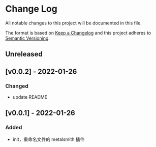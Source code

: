 # Change Log
All notable changes to this project will be documented in this file.

The format is based on [Keep a Changelog](http://keepachangelog.com/)
and this project adheres to [Semantic Versioning](http://semver.org/).

## Unreleased

## [v0.0.2] - 2022-01-26

### Changed

- update README

## [v0.0.1] - 2022-01-26

### Added

- init，重命名文件的 metalsmith 插件

